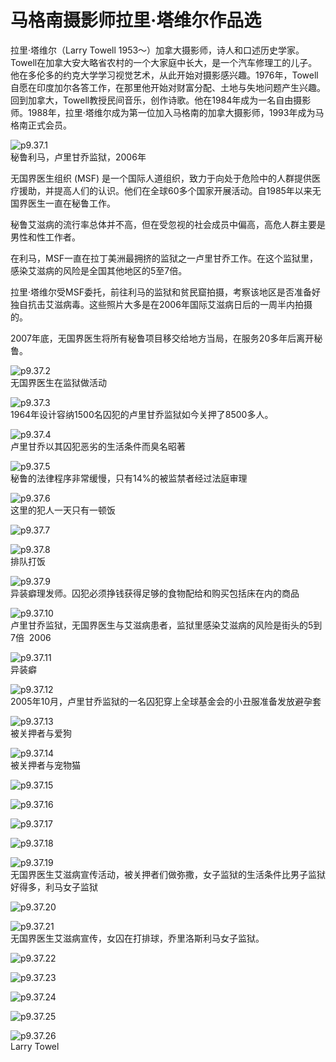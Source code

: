 # 马格南摄影师拉里·塔维尔作品选

拉里·塔维尔（Larry Towell 1953～）加拿大摄影师，诗人和口述历史学家。Towell在加拿大安大略省农村的一个大家庭中长大，是一个汽车修理工的儿子。他在多伦多的约克大学学习视觉艺术，从此开始对摄影感兴趣。1976年，Towell自愿在印度加尔各答工作，在那里他开始对财富分配、土地与失地问题产生兴趣。回到加拿大，Towell教授民间音乐，创作诗歌。他在1984年成为一名自由摄影师。1988年，拉里·塔维尔成为第一位加入马格南的加拿大摄影师，1993年成为马格南正式会员。

![p9.37.1](/images/9.37.1.jpg)  
秘鲁利马，卢里甘乔监狱，2006年

无国界医生组织 (MSF) 是一个国际人道组织，致力于向处于危险中的人群提供医疗援助，并提高人们的认识。他们在全球60多个国家开展活动。自1985年以来无国界医生一直在秘鲁工作。

秘鲁艾滋病的流行率总体并不高，但在受忽视的社会成员中偏高，高危人群主要是男性和性工作者。

在利马，MSF一直在拉丁美洲最拥挤的监狱之一卢里甘乔工作。在这个监狱里，感染艾滋病的风险是全国其他地区的5至7倍。

拉里·塔维尔受MSF委托，前往利马的监狱和贫民窟拍摄，考察该地区是否准备好独自抗击艾滋病毒。这些照片大多是在2006年国际艾滋病日后的一周半内拍摄的。

2007年底，无国界医生将所有秘鲁项目移交给地方当局，在服务20多年后离开秘鲁。

![p9.37.2](/images/9.37.2.jpg)  
无国界医生在监狱做活动

![p9.37.3](/images/9.37.3.jpg)  
1964年设计容纳1500名囚犯的卢里甘乔监狱如今关押了8500多人。

![p9.37.4](/images/9.37.4.jpg)  
卢里甘乔以其囚犯恶劣的生活条件而臭名昭著

![p9.37.5](/images/9.37.5.jpg)  
秘鲁的法律程序非常缓慢，只有14%的被监禁者经过法庭审理

![p9.37.6](/images/9.37.6.jpg)  
这里的犯人一天只有一顿饭

![p9.37.7](/images/9.37.7.jpg)  

![p9.37.8](/images/9.37.8.jpg)  
排队打饭

![p9.37.9](/images/9.37.9.jpg)  
异装癖理发师。囚犯必须挣钱获得足够的食物配给和购买包括床在内的商品

![p9.37.10](/images/9.37.10.jpg)  
卢里甘乔监狱，无国界医生与艾滋病患者，监狱里感染艾滋病的风险是街头的5到7倍  2006

![p9.37.11](/images/9.37.11.jpg)  
异装癖

![p9.37.12](/images/9.37.12.jpg)  
2005年10月，卢里甘乔监狱的一名囚犯穿上全球基金会的小丑服准备发放避孕套

![p9.37.13](/images/9.37.13.jpg)  
被关押者与爱狗

![p9.37.14](/images/9.37.14.jpg)  
被关押者与宠物猫

![p9.37.15](/images/9.37.15.jpg)

![p9.37.16](/images/9.37.16.jpg)

![p9.37.17](/images/9.37.17.jpg)

![p9.37.18](/images/9.37.18.jpg)

![p9.37.19](/images/9.37.19.jpg)  
无国界医生艾滋病宣传活动，被关押者们做弥撒，女子监狱的生活条件比男子监狱好得多，利马女子监狱

![p9.37.20](/images/9.37.20.jpg)

![p9.37.21](/images/9.37.21.jpg)  
无国界医生艾滋病宣传，女囚在打排球，乔里洛斯利马女子监狱。

![p9.37.22](/images/9.37.22.jpg)

![p9.37.23](/images/9.37.23.jpg)

![p9.37.24](/images/9.37.24.jpg)

![p9.37.25](/images/9.37.25.jpg)

![p9.37.26](/images/9.37.26.jpg)  
Larry Towel
